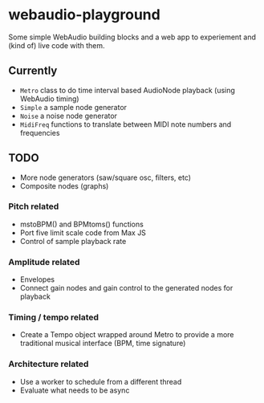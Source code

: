 # webaudio-playground
Some simple WebAudio building blocks and a web app to experiement and (kind of) live code with them.

## Currently
- ```Metro``` class to do time interval based AudioNode playback (using WebAudio timing)
- ```Simple``` a sample node generator
- ```Noise``` a noise node generator
- ```MidiFreq``` functions to translate between MIDI note numbers and frequencies

## TODO
- More node generators (saw/square osc, filters, etc)
- Composite nodes (graphs)
### Pitch related
- mstoBPM() and BPMtoms() functions
- Port five limit scale code from Max JS
- Control of sample playback rate
### Amplitude related
- Envelopes
- Connect gain nodes and gain control to the generated nodes for playback
### Timing / tempo related
- Create a Tempo object wrapped around Metro to provide a more traditional musical interface (BPM, time signature)
### Architecture related
- Use a worker to schedule from a different thread
- Evaluate what needs to be async